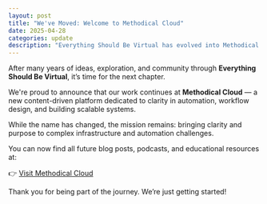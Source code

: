 ```yaml
---
layout: post
title: "We've Moved: Welcome to Methodical Cloud"
date: 2025-04-28
categories: update
description: "Everything Should Be Virtual has evolved into Methodical Cloud, continuing the mission of bringing clarity to automation, systems design, and infrastructure workflows."
---
```


After many years of ideas, exploration, and community through **Everything Should Be Virtual**, it’s time for the next chapter.

We're proud to announce that our work continues at **Methodical Cloud** — a new content-driven platform dedicated to clarity in automation, workflow design, and building scalable systems.

While the name has changed, the mission remains: bringing clarity and purpose to complex infrastructure and automation challenges.

You can now find all future blog posts, podcasts, and educational resources at:

👉 [Visit Methodical Cloud](https://methodicalcloud.com)

Thank you for being part of the journey. We’re just getting started!